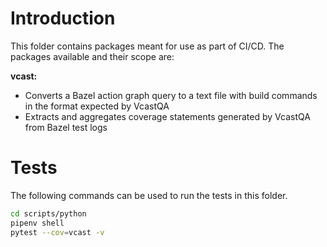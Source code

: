 # Introduction
This folder contains packages meant for use as part of CI/CD. The packages available and their scope are:

__vcast:__
* Converts a Bazel action graph query to a text file with build commands in the format expected by VcastQA
* Extracts and aggregates coverage statements generated by VcastQA from Bazel test logs

# Tests
The following commands can be used to run the tests in this folder.
```bash
cd scripts/python
pipenv shell
pytest --cov=vcast -v
```
